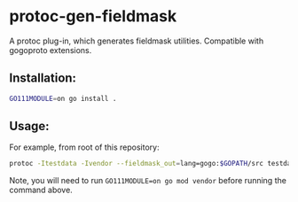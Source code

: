 # protoc-gen-fieldmask

A protoc plug-in, which generates fieldmask utilities. Compatible with gogoproto extensions.

## Installation:

```sh
GO111MODULE=on go install .
```

## Usage:

For example, from root of this repository:

```sh
protoc -Itestdata -Ivendor --fieldmask_out=lang=gogo:$GOPATH/src testdata/testdata.proto
```
Note, you will need to run `GO111MODULE=on go mod vendor` before running the command above.
